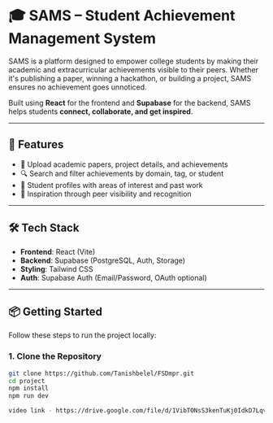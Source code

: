 # 🎓 SAMS – Student Achievement Management System

SAMS is a platform designed to empower college students by making their academic and extracurricular achievements visible to their peers. Whether it's publishing a paper, winning a hackathon, or building a project, SAMS ensures no achievement goes unnoticed.

Built using **React** for the frontend and **Supabase** for the backend, SAMS helps students **connect, collaborate, and get inspired**.

---

## 🚀 Features

- 📄 Upload academic papers, project details, and achievements
- 🔍 Search and filter achievements by domain, tag, or student
- 👤 Student profiles with areas of interest and past work
- 🧠 Inspiration through peer visibility and recognition

---

## 🛠️ Tech Stack

- **Frontend**: React (Vite)
- **Backend**: Supabase (PostgreSQL, Auth, Storage)
- **Styling**: Tailwind CSS
- **Auth**: Supabase Auth (Email/Password, OAuth optional)

---

## 📦 Getting Started

Follow these steps to run the project locally:

### 1. Clone the Repository

```bash
git clone https://github.com/Tanishbelel/FSDmpr.git
cd project
npm install
npm run dev

video link - https://drive.google.com/file/d/1VibTONsS3kenTuKj0IdkD7LqvKC0dftS/view?usp=sharing
